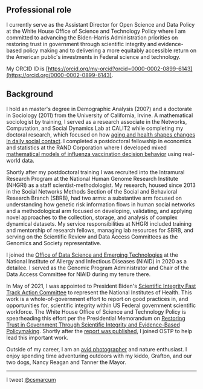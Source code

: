 ## Professional role
I currently serve as the Assistant Director for Open Science and Data Policy at the White House Office of Science and Technology Policy where I am committed to advancing the Biden-Harris Administration priorities on restoring trust in government through scientific integrity and evidence-based policy making and to delivering a more equitably accessible return on the American public's investments in Federal science and technology. 

My ORCID ID is [https://orcid.org/my-orcid?orcid=0000-0002-0899-6143](https://orcid.org/0000-0002-0899-6143).

## Background
I hold an master's degree in Demographic Analysis (2007) and a doctorate in Sociology (2011) from the University of California, Irvine. A mathematical sociologist by training, I served as a research associate in the Networks, Computation, and Social Dynamics Lab at CALIT2 while completing my doctoral research, which focused on how [aging and health shapes changes in daily social contact](https://osf.io/6bjuw/). I completed a postdoctoral fellowship in economics and statistics at the RAND Corporation where I developed mixed [mathematical models of influenza vaccination decision behavior](https://link.springer.com/chapter/10.1007/978-1-4614-5474-8_13) using real-world data. 

Shortly after my postdoctoral training I was recruited into the Intramural Research Program at the National Human Genome Research Institute (NHGRI) as a staff scientist-methodologist. My research, housed since 2013 in the Social Networks Methods Section of the Social and Behavioral Research Branch (SBRB), had two arms: a substantive arm focused on understanding how genetic risk information flows in human social networks and a methodological arm focused on developing, validating, and applying novel approaches to the collection, storage, and analysis of complex dynamical datasets. My service responsibilities at NHGRI included training and mentorship of research fellows, managing lab resources for SBRB, and serving on the Scientific Review and Data Access Committees as the Genomics and Society representative.  

I joined the [Office of Data Science and Emerging Technologies](https://www.niaid.nih.gov/research/data-science) at the National Institute of Allergy and Infectious Diseases (NIAID) in 2020 as a detailee. I served as the Genomic Program Administrator and Chair of the Data Access Committee for NIAID during my tenure there. 

In May of 2021, I was appointed to President Biden's [Scientific Integrity Fast Track Action Committee](https://www.whitehouse.gov/ostp/news-updates/2021/06/25/the-biden-administrations-scientific-integrity-task-force-seeks-ideas-from-the-american-people/) to represent the National Institutes of Health. This work is a whole-of-government effort to report on good practices in, and opportunities for, scientific integrity within US Federal government scientific workforce. The White House Office of Science and Technology Policy is spearheading this effort per the Presidential Memorandum on [Restoring Trust in Government Through Scientific Integrity and Evidence-Based Policymaking](https://www.whitehouse.gov/briefing-room/presidential-actions/2021/01/27/memorandum-on-restoring-trust-in-government-through-scientific-integrity-and-evidence-based-policymaking/). Shortly after the [report was published](https://www.whitehouse.gov/ostp/news-updates/2022/01/11/white-house-office-of-science-technology-policy-releases-scientific-integrity-task-force-report/), I joined OSTP to help lead this important work.

Outside of my career, I am an [avid photographer](photography) and nature enthusiast. I enjoy spending time adventuring outdoors with my kiddo, Grafton, and our two dogs, Nancy Reagan and Tanner the Mayor. 

--- 
I tweet [@csmarcum](https://twitter.com/csmarcum)
